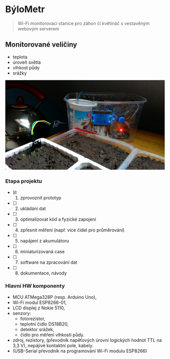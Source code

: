 # BýloMetr

> Wi-Fi monitorovací stanice pro záhon či květináč s vestavěným webovým serverem

## Monitorované veličiny
- teplota
- úroveň světla
- vlhkost půdy
- srážky

![Fotodokumentace](/fotodokumentace/001.jpg)

### Etapa projektu
- [x] 1. zprovoznit prototyp
- [ ] 2. ukládání dat
- [ ] 3. optimalizovat kód a fyzické zapojení
- [ ] 4. zpřesnit měření (např. více čidel pro průměrování)
- [ ] 5. napájení z akumulátoru
- [ ] 6. miniaturizovaná case
- [ ] 7. software na zpracování dat
- [ ] 8. dokumentace, návody

### Hlavní HW komponenty
- MCU ATMega328P (resp. Arduino Uno),
- Wi-Fi modul ESP8266-01,
- LCD displej z Nokie 5110,
- senzory:
  - fotorezistor,
  - teplotní čidlo DS18B20,
  - detektor srážek,
  - čidlo pro měření vlhkosti půdy.
- zdroj, rezistory, (převodník napěťových úrovní logických hodnot TTL na 3,3 V), nepájivé kontaktní pole, kabely.
- (USB-Serial převodník na programování Wi-Fi modulu ESP8266)
